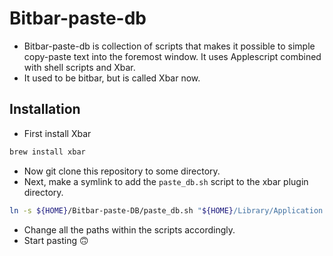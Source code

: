 # Bitbar-paste-db 

- Bitbar-paste-db is collection of scripts that makes it possible to simple copy-paste text into the foremost window. It uses Applescript combined with shell scripts and Xbar.
- It used to be bitbar, but is called Xbar now. 

## Installation

- First install Xbar

```bash
brew install xbar
```

- Now git clone this repository to some directory.
- Next, make a symlink to add the `paste_db.sh` script to the xbar plugin directory.

```bash
ln -s ${HOME}/Bitbar-paste-DB/paste_db.sh "${HOME}/Library/Application Support/xbar/plugins/"
```

- Change all the paths within the scripts accordingly.
- Start pasting 🙃
